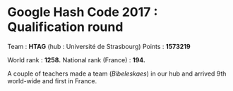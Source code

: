 # Google Hash Code 2017 : Qualification round

Team : **HTAG** (hub : Université de Strasbourg)
Points : **1573219**

World rank : **1258.**
National rank (France) : **194.**

A couple of teachers made a team (*Bibeleskaes*) in our hub and arrived 9th world-wide and first in France.

